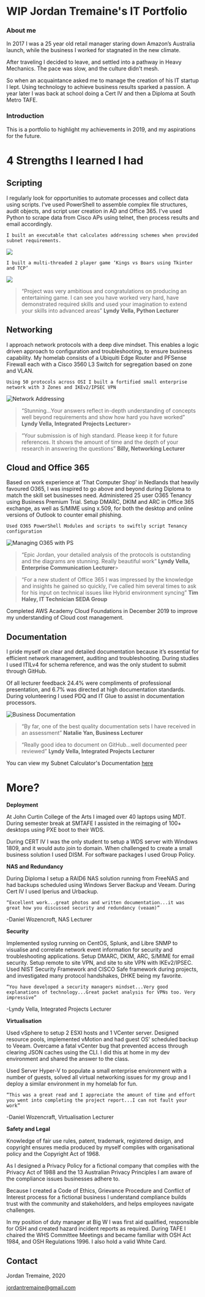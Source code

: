 # WIP Jordan Tremaine's IT Portfolio


### About me

In 2017 I was a 25 year old retail manager staring down Amazon’s Australia launch, while the business I worked for stagnated in the new climate. 

After traveling I decided to leave, and settled into a pathway in Heavy Mechanics. The pace was slow, and the culture didn't mesh.

So when an acquaintance asked me to manage the creation of his IT startup I lept. Using technology to achieve business results sparked a passion. A year later I was back at school doing a Cert IV and then a Diploma at South Metro TAFE.


### Introduction

This is a portfolio to highlight my achievements in 2019, and my aspirations for the future.

# 4 Strengths I learned I had

## Scripting

I regularly look for opportunities to automate processes and collect data using scripts. I've used PowerShell to assemble complex file structures, audit objects, and script user creation in AD and Office 365. I've used Python to scrape data from Cisco APs using telnet, then process results and email accordingly. 
```
I built an executable that calculates addressing schemes when provided subnet requirements.
```
![](https://raw.githubusercontent.com/fairysoft/fairysoft.github.io/master/img-subnet.png)

```
I built a multi-threaded 2 player game ‘Kings vs Boars using Tkinter and TCP’
```


![](https://raw.githubusercontent.com/fairysoft/fairysoft.github.io/master/img-kvb.png)




>“Project was very ambitious and congratulations on producing an entertaining game. I can see you have worked very hard, have demonstrated required skills and used your imagination to extend your skills into advanced areas” 
**Lyndy Vella, Python Lecturer**


   
## Networking

I approach network protocols with a deep dive mindset. This enables a logic driven approach to configuration and troubleshooting, to ensure business capability. My homelab consists of a Ubiquiti Edge Router and PFSense Firewall each with a Cisco 3560 L3 Switch for segregation based on zone and VLAN.

```
Using 50 protocols across OSI I built a fortified small enterprise network with 3 Zones and IKEv2/IPSEC VPN
```
![Network Addressing](https://raw.githubusercontent.com/fairysoft/fairysoft.github.io/master/img-core.png)

>“Stunning...Your answers reflect in-depth understanding of concepts well beyond requirements and show how hard you have worked” 
**Lyndy Vella, Integrated Projects Lecturer**>

>“Your submission is of high standard. Please keep it for future references. It shows the amount of time and the depth of your research in answering the questions” 
**Billy, Networking Lecturer**



## Cloud and Office 365

Based on work experience at ‘That Computer Shop’ in Nedlands that heavily favoured O365, I was inspired to go above and beyond during Diploma to match the skill set businesses need. Administered 25 user O365 Tenancy using Business Premium Trial. Setup DMARC, DKIM and ARC in Office 365 exchange, as well as S/MIME using x.509, for both the desktop and online versions of Outlook to counter email phishing.


```
Used O365 PowerShell Modules and scripts to swiftly script Tenancy configuration
```
![Managing O365 with PS](https://raw.githubusercontent.com/fairysoft/fairysoft.github.io/master/img-o365ps.png)

>“Epic Jordan, your detailed analysis of the protocols is outstanding and the diagrams are stunning. Really beautiful work”
**Lyndy Vella, Enterprise Communication Lecturer**>


>“For a new student of Office 365 I was impressed by the knowledge and insights he gained so quickly, I’ve called him several times to ask for his input on technical issues like Hybrid environment syncing”
**Tim Haley, IT Technician SEDA Group**

Completed AWS Academy Cloud Foundations in December 2019 to improve my understanding of Cloud cost management.



## Documentation
I pride myself on clear and detailed documentation because it’s essential for efficient network management, auditing and troubleshooting. During studies I used ITILv4 for schema reference, and was the only student to submit through GitHub.

Of all lecturer feedback 24.4% were compliments of professional presentation, and 6.7% was directed at high documentation standards. During volunteering I used PDQ and IT Glue to assist in documentation processors. 

![Business Documentation](https://raw.githubusercontent.com/fairysoft/fairysoft.github.io/master/img-docs.png)



>“By far, one of the best quality documentation sets I have received in an assessment”
**Natalie Yan, Business Lecturer**


>“Really good idea to document on GitHub...well documented peer reviewed”
**Lyndy Vella, Integrated Projects Lecturer**

You can view my Subnet Calculator's Documentation [here](https://github.com/fairysoft/Network-Fairy-Subnet-Designer)


# More?

**Deployment**

At John Curtin College of the Arts I imaged over 40 laptops using MDT. During semester break at SMTAFE I assisted in the reimaging of 100+ desktops using PXE boot to their WDS. 

During CERT IV I was the only student to setup a WDS server with Windows 1809, and it would auto join to domain. When challenged to create a small business solution I used DISM. For software packages I used Group Policy.

**NAS and Redundancy**

During Diploma I setup a RAID6 NAS solution running from FreeNAS and had backups scheduled using Windows Server Backup and Veeam. During Cert IV I used Iperius and Urbackup. 

```
“Excellent work...great photos and written documentation...it was great how you discussed security and redundancy (veaam)”
```
-Daniel Wozencroft, NAS Lecturer

**Security**

Implemented syslog running on CentOS, Splunk, and Libre SNMP to visualise and correlate network event information for security and troubleshooting applications. Setup DMARC, DKIM, ARC, S/MIME for email security. Setup remote to site VPN, and site to site VPN with IKEv2/IPSEC. Used NIST Security Framework and CISCO Safe framework during projects, and investigated many protocol handshakes, DHKE being my favorite.

```
“You have developed a security managers mindset...Very good explanations of technology...Great packet analysis for VPNs too. Very impressive” 
```
-Lyndy Vella, Integrated Projects Lecturer

**Virtualisation**

Used vSphere to setup 2 ESXI hosts and 1 VCenter server. Designed resource pools, implemented vMotion and had guest OS’ scheduled backup to Veeam. Overcame a fatal vCenter bug that prevented access through clearing JSON caches using the CLI. I did this at home in my dev environment and shared the answer to the class. 

Used Server Hyper-V to populate a small enterprise environment with a number of guests, solved all virtual networking issues for my group and I deploy a similar environment in my homelab for fun. 

```
“This was a great read and I appreciate the amount of time and effort you went into completing the project report...I can not fault your work” 
```
-Daniel Wozencraft, Virtualisation Lecturer

**Safety and Legal**

Knowledge of fair use rules, patent, trademark, registered design, and copyright ensures media produced by myself complies with organisational policy and the Copyright Act of 1968. 

As I designed a Privacy Policy for a fictional company that complies with the Privacy Act of 1988 and the 13 Australian Privacy Principles I am aware of the compliance issues businesses adhere to. 

Because I created a Code of Ethics, Grievance Procedure and Conflict of Interest process for a fictional business I understand compliance builds trust with the community and stakeholders, and helps employees navigate challenges. 

In my position of duty manager at Big W I was first aid qualified, responsible for OSH and created hazard incident reports as required. During TAFE I chaired the WHS Committee Meetings and became familiar with OSH Act 1984, and OSH Regulations 1996. I also hold a valid White Card. 


## Contact

Jordan Tremaine, 2020

jordantremaine@gmail.com



